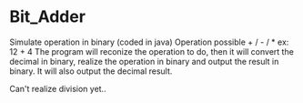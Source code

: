 # Bit_Adder
Simulate operation in binary (coded in java)
Operation possible + / - / *
    ex: 12 + 4
The program will reconize the operation to do, then it will convert the decimal in binary, realize the operation in 
binary and output the result in binary. It will also output the decimal result.

Can't realize division yet..
